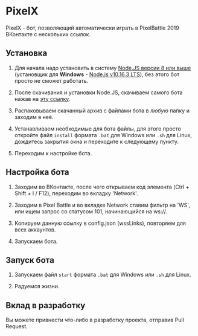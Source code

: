 # PixelX

PixelX - бот, позволяющий автоматически играть в PixelBattle 2019 ВКонтакте с нескольких ссылок.



## Установка

1) Для начала надо установить в систему [Node.JS версии 8 или выше](https://nodejs.org/) (установщик для **Windows** - [Node.js v10.16.3 LTS](https://nodejs.org/dist/v10.16.3/node-v10.16.3-x64.msi)), без этого бот просто не сможет работать.

2) После скачивания и установки Node.JS, скачиваем самого бота нажав на [эту ссылку](https://github.com/Vzlomxik/picture/tree/master/архив/pixel.zip).

3) Распаковываем скачанный архив с файлами бота в *любую* папку и заходим в неё.

4) Устанавливаем необходимые для бота файлы, для этого просто откройте файл `install` формата `.bat` для Windows или `.sh` для Linux, дождитесь закрытия окна и переходите к следующему пункту.

5) Переходим к настройке бота.

## Настройка бота

1) Заходим во ВКонтакте, после чего открываем код элемента (Ctrl + Shift + I / F12), переходим во вкладку 'Network'.

2) Заходим в Pixel Battle и во вкладке Network ставим фильтр на 'WS', или ищем запрос со статусом 101, начинающийся на ws://.

3) Копируем данную ссылку в config.json (wssLinks), повторяем для всех аккаунтов.

4) Запускаем бота.

## Запуск бота

1) Запускаем файл `start` формата `.bat` для Windows или `.sh` для Linux.

2) Радуемся жизни.

## Вклад в разработку

Вы можете привнести что-либо в разработку проекта, отправив Pull Request.
